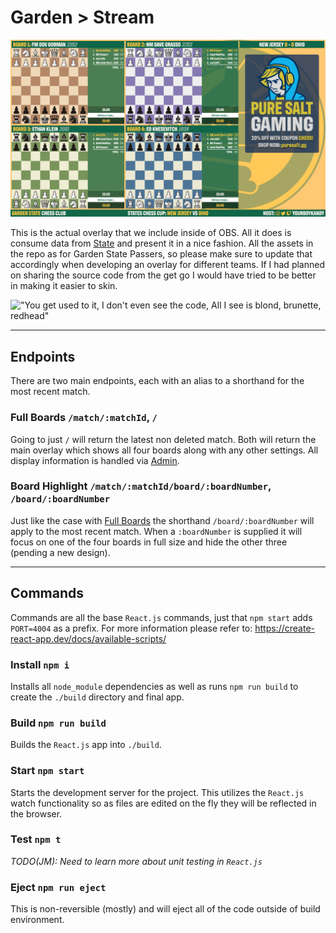 # Garden > Stream

![Garden State Passers' full overlay](../README/stream.png)

This is the actual overlay that we include inside of OBS. All it does is consume data from [State](../state/README.md)
and present it in a nice fashion. All the assets in the repo as for Garden State Passers, so please make sure to
update that accordingly when developing an overlay for different teams. If I had planned on sharing the source code from
the get go I would have tried to be better in making it easier to skin.

!["You get used to it, I don't even see the code, All I see is blond, brunette, redhead"](https://media.giphy.com/media/sULKEgDMX8LcI/giphy.gif)

---

## Endpoints

There are two main endpoints, each with an alias to a shorthand for the most recent match.

### Full Boards `/match/:matchId`, `/`

Going to just `/` will return the latest non deleted match. Both will return the main overlay which shows all four
boards along with any other settings. All display information is handled via [Admin](../admin/README.md).

### Board Highlight `/match/:matchId/board/:boardNumber`, `/board/:boardNumber`

Just like the case with [Full Boards](#full-match-matchmatchid-) the shorthand `/board/:boardNumber` will apply to the
most recent match. When a `:boardNumber` is supplied it will focus on one of the four boards in full size and hide the
other three (pending a new design).

---

## Commands

Commands are all the base `React.js` commands, just that `npm start` adds `PORT=4004` as a prefix. For more information
please refer to: <https://create-react-app.dev/docs/available-scripts/>

### Install `npm i`

Installs all `node_module` dependencies as well as runs `npm run build` to create the `./build` directory and final app.

### Build `npm run build`

Builds the `React.js` app into `./build`.

### Start `npm start`

Starts the development server for the project. This utilizes the `React.js` watch functionality so as files are edited
on the fly they will be reflected in the browser.

### Test `npm t`

*TODO(JM): Need to learn more about unit testing in `React.js`*

### Eject `npm run eject`

This is non-reversible (mostly) and will eject all of the code outside of build environment.
